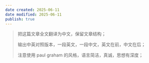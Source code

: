 ```yaml
---
date created: 2025-06-11
date modified: 2025-06-11
publish: true
---
```


> 把这篇文章全文翻译为中文，保留文章结构；
>
> 输出中英对照版本，一段英文，一段中文，英文在前，中文在后；
>
> 注意使用 paul graham 的风格，语言简洁，真诚，思想有深度；
